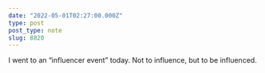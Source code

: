 ```yaml
---
date: "2022-05-01T02:27:00.000Z"
type: post 
post_type: note
slug: 8820
---
```

I went to an “influencer event” today. Not to influence, but to be influenced. 

